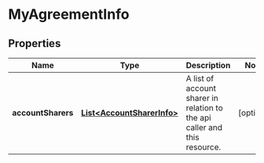 
# MyAgreementInfo

## Properties
Name | Type | Description | Notes
------------ | ------------- | ------------- | -------------
**accountSharers** | [**List&lt;AccountSharerInfo&gt;**](AccountSharerInfo.md) | A list of account sharer in relation to the api caller and this resource. |  [optional]



